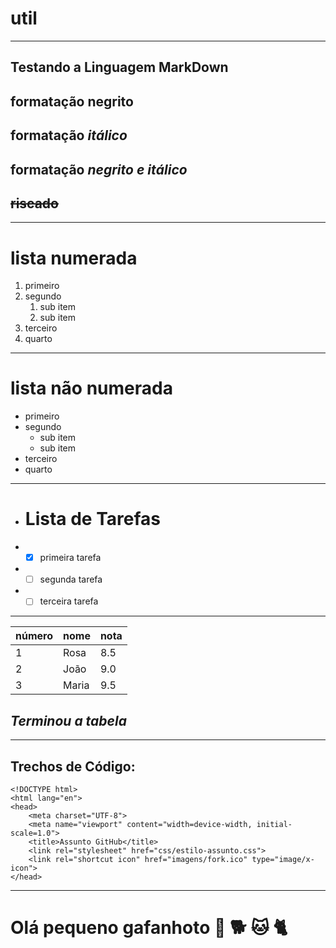 # util
---
## Testando a **Linguagem MarkDown**
## formatação **negrito**
## formatação *itálico*
## formatação __*negrito e itálico*__
## ~~riscado~~
---
# lista numerada
1. primeiro
2. segundo
   1. sub item
   2. sub item
3. terceiro
4. quarto
---
# lista não numerada
* primeiro
* segundo
   * sub item
   * sub item
* terceiro
* quarto
---
* # Lista de Tarefas
* -[x] primeira tarefa
* -[ ] segunda tarefa
* -[ ] terceira tarefa
---
número | nome | nota
---|---|---
1 | Rosa | 8.5
2 | João | 9.0
3 | Maria | 9.5

## __*Terminou a tabela*__
---
## Trechos de Código:
```
<!DOCTYPE html>
<html lang="en">
<head>
    <meta charset="UTF-8">
    <meta name="viewport" content="width=device-width, initial-scale=1.0">
    <title>Assunto GitHub</title>
    <link rel="stylesheet" href="css/estilo-assunto.css">
    <link rel="shortcut icon" href="imagens/fork.ico" type="image/x-icon">
</head>
```
---
# Olá pequeno gafanhoto 🖖 🐕 🐱 🐈 

